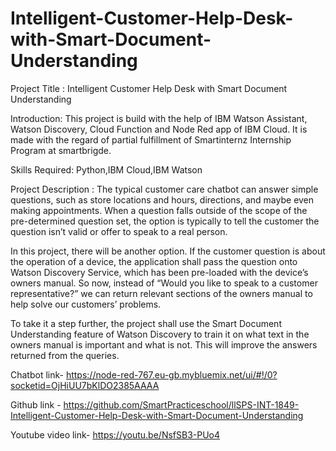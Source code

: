 # Intelligent-Customer-Help-Desk-with-Smart-Document-Understanding
Project Title :
Intelligent Customer Help Desk with Smart Document Understanding

Introduction:
This project is build with the help of IBM Watson Assistant, Watson Discovery, Cloud Function and Node Red app of IBM Cloud. It is made with the regard of partial fulfillment of Smartinternz Internship Program at smartbrigde.

Skills Required:
Python,IBM Cloud,IBM Watson

Project Description :
The typical customer care chatbot can answer simple questions, such as store locations and hours, directions, and maybe even making appointments. When a question falls outside of the scope of the pre-determined question set, the option is typically to tell the customer the question isn’t valid or offer to speak to a real person.

In this project, there will be another option. If the customer question is about the operation of a device, the application shall pass the question onto Watson Discovery Service, which has been pre-loaded with the device’s owners manual. So now, instead of “Would you like to speak to a customer representative?” we can return relevant sections of the owners manual to help solve our customers’ problems.

To take it a step further, the project shall use the Smart Document Understanding feature of Watson Discovery to train it on what text in the owners manual is important and what is not. This will improve the answers returned from the queries.


Chatbot link- https://node-red-767.eu-gb.mybluemix.net/ui/#!/0?socketid=OjHiUU7bKlDO2385AAAA

Github link - https://github.com/SmartPracticeschool/llSPS-INT-1849-Intelligent-Customer-Help-Desk-with-Smart-Document-Understanding

Youtube video link- https://youtu.be/NsfSB3-PUo4
